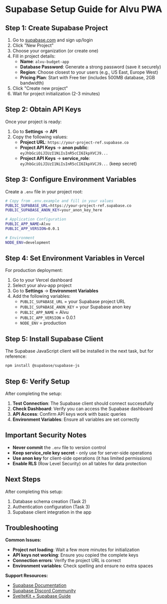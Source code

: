 # Supabase Setup Guide for Alvu PWA

## Step 1: Create Supabase Project

1. Go to [supabase.com](https://supabase.com) and sign up/login
2. Click "New Project"
3. Choose your organization (or create one)
4. Fill in project details:
   - **Name**: `alvu-budget-app`
   - **Database Password**: Generate a strong password (save it securely)
   - **Region**: Choose closest to your users (e.g., US East, Europe West)
   - **Pricing Plan**: Start with Free tier (includes 500MB database, 2GB bandwidth)
5. Click "Create new project"
6. Wait for project initialization (2-3 minutes)

## Step 2: Obtain API Keys

Once your project is ready:

1. Go to **Settings** → **API**
2. Copy the following values:
   - **Project URL**: `https://your-project-ref.supabase.co`
   - **Project API Keys** → **anon public**: `eyJhbGciOiJIUzI1NiIsInR5cCI6IkpXVCJ9...`
   - **Project API Keys** → **service_role**: `eyJhbGciOiJIUzI1NiIsInR5cCI6IkpXVCJ9...` (keep secret)

## Step 3: Configure Environment Variables

Create a `.env` file in your project root:

```bash
# Copy from .env.example and fill in your values
PUBLIC_SUPABASE_URL=https://your-project-ref.supabase.co
PUBLIC_SUPABASE_ANON_KEY=your_anon_key_here

# Application Configuration
PUBLIC_APP_NAME=Alvu
PUBLIC_APP_VERSION=0.0.1

# Environment
NODE_ENV=development
```

## Step 4: Set Environment Variables in Vercel

For production deployment:

1. Go to your Vercel dashboard
2. Select your alvu-app project
3. Go to **Settings** → **Environment Variables**
4. Add the following variables:
   - `PUBLIC_SUPABASE_URL` = your Supabase project URL
   - `PUBLIC_SUPABASE_ANON_KEY` = your Supabase anon key
   - `PUBLIC_APP_NAME` = Alvu
   - `PUBLIC_APP_VERSION` = 0.0.1
   - `NODE_ENV` = production

## Step 5: Install Supabase Client

The Supabase JavaScript client will be installed in the next task, but for reference:

```bash
npm install @supabase/supabase-js
```

## Step 6: Verify Setup

After completing the setup:

1. **Test Connection**: The Supabase client should connect successfully
2. **Check Dashboard**: Verify you can access the Supabase dashboard
3. **API Access**: Confirm API keys work with basic queries
4. **Environment Variables**: Ensure all variables are set correctly

## Important Security Notes

- **Never commit** the `.env` file to version control
- **Keep service_role key secret** - only use for server-side operations
- **Use anon key** for client-side operations (it has limited permissions)
- **Enable RLS** (Row Level Security) on all tables for data protection

## Next Steps

After completing this setup:
1. Database schema creation (Task 2)
2. Authentication configuration (Task 3)
3. Supabase client integration in the app

## Troubleshooting

**Common Issues:**
- **Project not loading**: Wait a few more minutes for initialization
- **API keys not working**: Ensure you copied the complete keys
- **Connection errors**: Verify the project URL is correct
- **Environment variables**: Check spelling and ensure no extra spaces

**Support Resources:**
- [Supabase Documentation](https://supabase.com/docs)
- [Supabase Discord Community](https://discord.supabase.com)
- [SvelteKit + Supabase Guide](https://supabase.com/docs/guides/getting-started/tutorials/with-sveltekit)